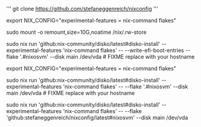 ''' git clone https://github.com/stefaneggenreich/nixconfig '''

export NIX_CONFIG="experimental-features = nix-command flakes"

sudo mount -o remount,size=10G,noatime /nix/.rw-store

sudo nix run 'github:nix-community/disko/latest#disko-install'
--experimental-features 'nix-command flakes' -- --write-efi-boot-entries --flake
'.#nixosvm' --disk main /dev/vda # FIXME replace with your hostname

export NIX_CONFIG="experimental-features = nix-command flakes"

sudo nix run 'github:nix-community/disko/latest#disko-install'
--experimental-features 'nix-command flakes' -- --flake '.#nixosvm' --disk main
/dev/vda # FIXME replace with your hostname

sudo nix run 'github:nix-community/disko/latest#disko-install'
--experimental-features 'nix-command flakes' -- --flake
'github:stefaneggenreich/nixconfig/latest#nixosvm' --disk main /dev/vda
